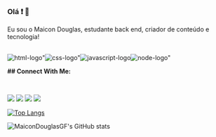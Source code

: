 ### Olá :exclamation: 👋 
Eu sou o Maicon Douglas, estudante back end, criador de conteúdo e tecnologia!

<br>
<img src="https://img.shields.io/badge/HTML5-E34F26?style=for-the-badge&logo=html5&logoColor=white" alt=html-logo" /><img src="https://img.shields.io/badge/CSS3-1572B6?style=for-the-badge&logo=css3&logoColor=white" alt=css-logo" /><img src="https://img.shields.io/badge/JavaScript-F7DF1E?style=for-the-badge&logo=javascript&logoColor=black" alt=javascript-logo><img src="https://img.shields.io/badge/Node.js-43853D?style=for-the-badge&logo=node.js&logoColor=white" alt=node-logo">
<br>

<b>## Connect With Me:</b>

<br>


  <a href="https://instagram.com/dev.maicondouglas" target="_blank"><img src="https://img.shields.io/badge/-Instagram-%23E4405F?style=for-the-badge&logo=instagram&logoColor=white" target="_blank"></a>
  <a href="https://www.youtube.com/maicond" target="_blank"><img src="https://img.shields.io/badge/YouTube-FF0000?style=for-the-badge&logo=youtube&logoColor=white" target="_blank"></a>
 	<a href="https://www.twitch.tv/maicond23" target="_blank"><img src="https://img.shields.io/badge/Twitch-9146FF?style=for-the-badge&logo=twitch&logoColor=white" target="_blank"></a>
  <a href="https://discord.gg/maicond23" target="_blank"><img src="https://img.shields.io/badge/Discord-7289DA?style=for-the-badge&logo=discord&logoColor=white" target="_blank"></a> 
  
 


 [![Top Langs](https://github-readme-stats.vercel.app/api/top-langs/?username=MaiconDouglasGF&layout=donut)](https://github.com/anuraghazra/github-readme-stats)

 ![MaiconDouglasGF's GitHub stats](https://github-readme-stats.vercel.app/api?username=MaiconDouglasGF&show_icons=true&theme=radical)


